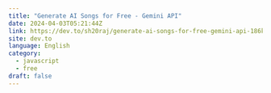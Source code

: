 ```yaml
---
title: "Generate AI Songs for Free - Gemini API"
date: 2024-04-03T05:21:44Z
link: https://dev.to/sh20raj/generate-ai-songs-for-free-gemini-api-186k?utm_medium=RSS&utm_source=news.12bit.vn
site: dev.to
language: English
category:
  - javascript
  - free
draft: false
---
```

